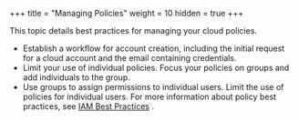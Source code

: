 +++
title = "Managing Policies"
weight = 10
hidden = true
+++

This topic details best practices for managing your cloud policies.

* Establish a workflow for account creation, including the initial request for a cloud account and the email containing credentials. 
* Limit your use of individual policies. Focus your policies on groups and add individuals to the group. 
* Use groups to assign permissions to individual users. Limit the use of policies for individual users. 
For more information about policy best practices, see [IAM Best Practices](http://docs.aws.amazon.com/IAM/latest/UserGuide/IAMBestPractices.html) . 

